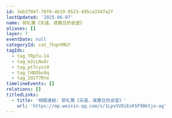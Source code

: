 ```yaml
---
id: 3eb37047-78f0-4b19-9523-495ca3347a2f
lastUpdated: '2025-06-07'
name: 郭礼雅《天道，或撒旦的会堂》
aliases: []
layer: 7
eventDate: null
categoryId: cat_7hqnYMGY
tagIds:
  - tag_TRpfu-I4
  - tag_m2cLNuOr
  - tag_pt7cyzs9
  - tag_CHDDbu9q
  - tag_I0IT7RYe
timelineEvents: []
relations: []
titledLinks:
  - title: '相關連結: 郭礼雅《天道，或撒旦的会堂》'
    url: 'https://mp.weixin.qq.com/s/1LpvSVOiExKSF9Bktjo-ag'
---
```


